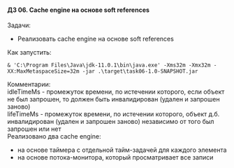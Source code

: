 #### ДЗ 06. Cache engine на основе soft references

Задачи:
- Реализовать cache engine на основе soft references 

Как запустить:
```
& 'C:\Program Files\Java\jdk-11.0.1\bin\java.exe' -Xms32m -Xmx32m -XX:MaxMetaspaceSize=32m -jar .\target\task06-1.0-SNAPSHOT.jar
```

Комментарии: <br>
idleTimeMs - промежуток времени, по истечении которого, если объект не был запрошен, то должен быть инвалидирован (удален и запрошен заново)<br> 
lifeTimeMs - промежуток времени, по истечении которого, объект д.б. инвалидирован (удален и запрошен заново) независимо от того был запрошен или нет<br>
Реализовано два cache engine:
- на основе таймера с отдельной тайм-задачей для каждого элемента
- на основе потока-монитора, который просматривает все записи

